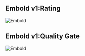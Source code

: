 ## Embold v1:Rating
![Embold](http://3.72.41.7:4444/api/badges?repository_uid=79a0be0fd63d1d4da3938c0de8b92ee9&type=rating&token=eyJhbGciOiJFUzI1NiIsInR5cCI6IkpXVCJ9.eyJpZCI6MTY5NjkxNTc3OTc3MSwiaWF0IjoxNjk2OTE1Nzc5fQ.B7Idk5fU9R09Neo7S2McFGuFbGUwUz7PmCMtuJo1KMgE66cpLg1KSyKponSTF7ry8IUsG-YVCzdGrvf5GXC-Zw)
## Embold v1:Quality Gate
![Embold](http://3.72.41.7:4444/api/badges?repository_uid=79a0be0fd63d1d4da3938c0de8b92ee9&type=qualityGate&token=eyJhbGciOiJFUzI1NiIsInR5cCI6IkpXVCJ9.eyJpZCI6MTY5NjkxNTc3OTc3MSwiaWF0IjoxNjk2OTE1Nzc5fQ.B7Idk5fU9R09Neo7S2McFGuFbGUwUz7PmCMtuJo1KMgE66cpLg1KSyKponSTF7ry8IUsG-YVCzdGrvf5GXC-Zw)
